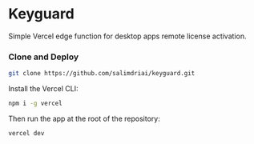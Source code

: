 # Keyguard

Simple Vercel edge function for desktop apps remote license activation.

### Clone and Deploy

```bash
git clone https://github.com/salimdriai/keyguard.git
```

Install the Vercel CLI:

```bash
npm i -g vercel
```

Then run the app at the root of the repository:

```bash
vercel dev
```
